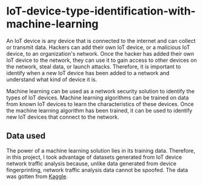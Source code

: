 # IoT-device-type-identification-with-machine-learning

An IoT device is any device that is connected to the internet and can collect or transmit data. Hackers can add their own IoT device, or a malicious IoT device, to an organization's network. Once the hacker has added their own IoT device to the network, they can use it to gain access to other devices on the network, steal data, or launch attacks.
Therefore, it is important to identify when a new IoT device has been added to a network and understand what kind of device it is.

Machine learning can be used as a network security solution to identify the types of IoT devices. Machine learning algorithms can be trained on data from known IoT devices to learn the characteristics of these devices. Once the machine learning algorithm has been trained, it can be used to identify new IoT devices that connect to the network.

## Data used
The power of a machine learning solution lies in its training data. Therefore, in this project, I took advantage of datasets generated from IoT device network traffic analysis because, unlike data generated from device fingerprinting, network traffic analysis data cannot be spoofed.
The data was gotten from [Kaggle](https://www.kaggle.com/datasets/fanbyprinciple/iot-device-identification). 

